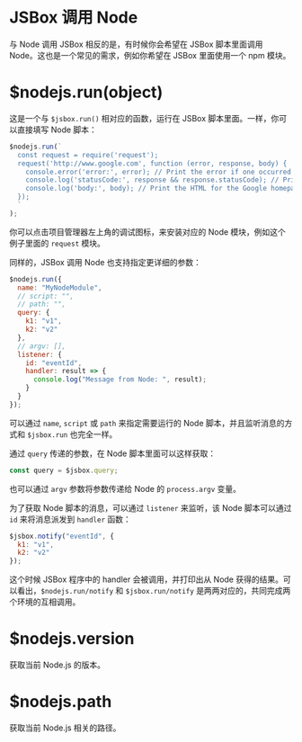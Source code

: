 # JSBox 调用 Node

与 Node 调用 JSBox 相反的是，有时候你会希望在 JSBox 脚本里面调用 Node。这也是一个常见的需求，例如你希望在 JSBox 里面使用一个 npm 模块。

# $nodejs.run(object)

这是一个与 `$jsbox.run()` 相对应的函数，运行在 JSBox 脚本里面。一样，你可以直接填写 Node 脚本：

```js
$nodejs.run(`
  const request = require('request');
  request('http://www.google.com', function (error, response, body) {
    console.error('error:', error); // Print the error if one occurred
    console.log('statusCode:', response && response.statusCode); // Print the response status code if a response was received
    console.log('body:', body); // Print the HTML for the Google homepage.
  });
  `
);
```

你可以点击项目管理器左上角的调试图标，来安装对应的 Node 模块，例如这个例子里面的 `request` 模块。

同样的，JSBox 调用 Node 也支持指定更详细的参数：

```js
$nodejs.run({
  name: "MyNodeModule",
  // script: "",
  // path: "",
  query: {
    k1: "v1",
    k2: "v2"
  },
  // argv: [],
  listener: {
    id: "eventId",
    handler: result => {
      console.log("Message from Node: ", result);
    }
  }
});
```

可以通过 `name`, `script` 或 `path` 来指定需要运行的 Node 脚本，并且监听消息的方式和 `$jsbox.run` 也完全一样。

通过 `query` 传递的参数，在 Node 脚本里面可以这样获取：

```js
const query = $jsbox.query;
```

也可以通过 `argv` 参数将参数传递给 Node 的 `process.argv` 变量。

为了获取 Node 脚本的消息，可以通过 `listener` 来监听，该 Node 脚本可以通过 `id` 来将消息派发到 `handler` 函数：

```js
$jsbox.notify("eventId", {
  k1: "v1",
  k2: "v2"
});
```

这个时候 JSBox 程序中的 handler 会被调用，并打印出从 Node 获得的结果。可以看出，`$nodejs.run/notify` 和 `$jsbox.run/notify` 是两两对应的，共同完成两个环境的互相调用。

# $nodejs.version

获取当前 Node.js 的版本。

# $nodejs.path

获取当前 Node.js 相关的路径。